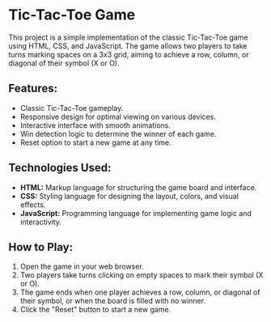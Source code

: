 # Tic-Tac-Toe Game

This project is a simple implementation of the classic Tic-Tac-Toe game using HTML, CSS, and JavaScript. The game allows two players to take turns marking spaces on a 3x3 grid, aiming to achieve a row, column, or diagonal of their symbol (X or O).

## Features:

- Classic Tic-Tac-Toe gameplay.
- Responsive design for optimal viewing on various devices.
- Interactive interface with smooth animations.
- Win detection logic to determine the winner of each game.
- Reset option to start a new game at any time.

## Technologies Used:

- **HTML:** Markup language for structuring the game board and interface.
- **CSS:** Styling language for designing the layout, colors, and visual effects.
- **JavaScript:** Programming language for implementing game logic and interactivity.

## How to Play:

1. Open the game in your web browser.
2. Two players take turns clicking on empty spaces to mark their symbol (X or O).
3. The game ends when one player achieves a row, column, or diagonal of their symbol, or when the board is filled with no winner.
4. Click the "Reset" button to start a new game.
